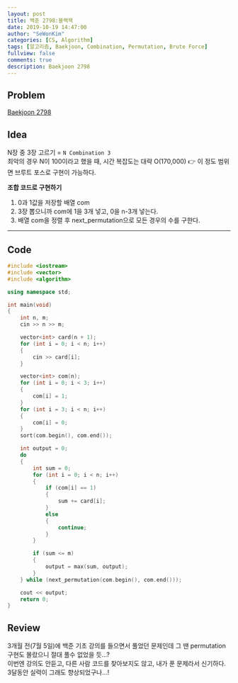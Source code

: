 ```yaml
---
layout: post
title: 백준 2798:블랙잭
date: 2019-10-19 14:47:00
author: "SeWonKim"
categories: [CS, Algorithm]
tags: [알고리즘, Baekjoon, Combination, Permutation, Brute Force]
fullview: false
comments: true
description: Baekjoon 2798
---
```


## Problem

[Baekjoon 2798](https://www.acmicpc.net/problem/2798)


## Idea

N장 중 3장 고르기 = `N Combination 3`     
최악의 경우 N이 100이라고 했을 때, 시간 복잡도는 대략 O(170,000) 👉 이 정도 범위면 브루트 포스로 구현이 가능하다.

**조합 코드로 구현하기**
1. 0과 1값을 저장할 배열 com 
2. 3장 뽑으니까 com에 1을 3개 넣고, 0을 n-3개 넣는다.
3. 배열 com을 정렬 후 next_permutation으로 모든 경우의 수를 구한다.

---

## Code

```cpp
#include <iostream>
#include <vector>
#include <algorithm>

using namespace std;

int main(void)
{
    int n, m;
    cin >> n >> m;

    vector<int> card(n + 1);
    for (int i = 0; i < n; i++)
    {
        cin >> card[i];
    }

    vector<int> com(n);
    for (int i = 0; i < 3; i++)
    {
        com[i] = 1;
    }
    for (int i = 3; i < n; i++)
    {
        com[i] = 0;
    }
    sort(com.begin(), com.end());

    int output = 0;
    do
    {
        int sum = 0;
        for (int i = 0; i < n; i++)
        {
            if (com[i] == 1)
            {
                sum += card[i];
            }
            else
            {
                continue;
            }
        }

        if (sum <= m)
        {
            output = max(sum, output);
        }
    } while (next_permutation(com.begin(), com.end()));

    cout << output;
    return 0;
}
```

## Review

3개월 전(7월 5일)에 백준 기초 강의를 들으면서 풀었던 문제인데 그 땐 permutation 구현도 몰랐으니 절대 풀수 없었을 듯...?      
이번엔 강의도 안듣고, 다른 사람 코드를 찾아보지도 않고, 내가 푼 문제라서 신기하다. 3달동안 실력이 그래도 향상되었구나...!
